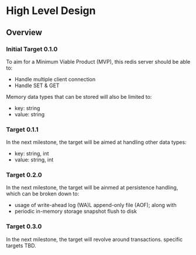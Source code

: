# High Level Design

## Overview
### Initial Target 0.1.0
To aim for a Minimum Viable Product (MVP), this redis server should be able to:
- Handle multiple client connection
- Handle SET & GET

Memory data types that can be stored will also be limited to:
- key: string
- value: string

### Target 0.1.1
In the next milestone, the target will be aimed at handling other data types:
- key: string, int
- value: string, int

### Target 0.2.0
In the next milestone, the target will be ainmed at persistence handling, which can be broken down to:
- usage of write-ahead log (WA)L append-only file (AOF); along with
- periodic in-memory storage snapshot flush to disk

### Target 0.3.0
In the next milestone, the target will revolve around transactions. specific targets TBD.


